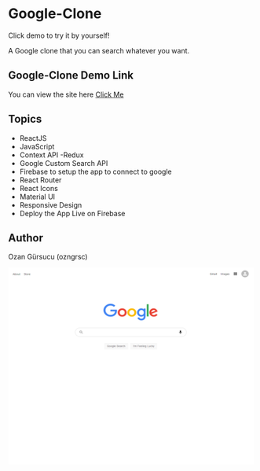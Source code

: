 # Google-Clone

Click demo to try it by yourself!

A Google clone that you can search whatever you want.

## Google-Clone Demo Link

You can view the site here
[Click Me](https://clone-1c00e.web.app/)

## Topics

- ReactJS
- JavaScript
- Context API -Redux
- Google Custom Search API
- Firebase to setup the app to connect to google
- React Router
- React Icons
- Material UI
- Responsive Design
- Deploy the App Live on Firebase



## Author

Ozan Gürsucu (ozngrsc)

<img src="src/images/screenshot.png"  width= 500px height= 400px>
